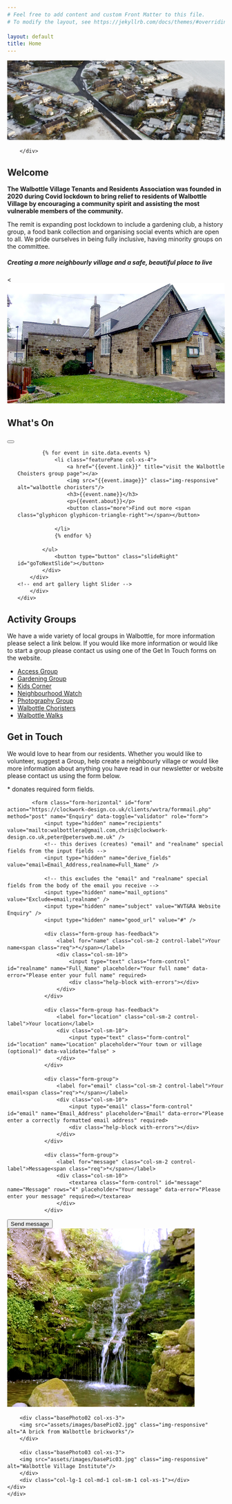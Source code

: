 ```yaml
---
# Feel free to add content and custom Front Matter to this file.
# To modify the layout, see https://jekyllrb.com/docs/themes/#overriding-theme-defaults

layout: default
title: Home
---
```

	
<div class="container-fluid">
	<div class="row">
<div class="mastImg">
<img src="assets/images/mastheadImg-home.jpg" class="img-responsive" 
alt="aerial view of Walbottle Village"/>

		</div>

<div class="container-fluid welcome">
	<div class="row">
		<div class="col-lg-1 col-md-1"></div>
		<div class="welcomePanel col-lg-10 col-md-10 row-eq-height">
			<div class="col-lg-7 col-md-7">
			  <h2>Welcome</h2>
			  <p><strong>The Walbottle Village Tenants and Residents Association was founded in 2020 during Covid lockdown to bring relief to residents of Walbottle Village by encouraging a community spirit and assisting the most vulnerable members of the community.</strong></p>
			  <p>The remit is expanding post lockdown to include a gardening club, a history group, a food bank collection and organising social events which are open to all. We pride ourselves in being fully inclusive, having minority groups on the committee.</p>
			  <h5>Creating a more neighbourly village and a safe, beautiful place to live</h5>
			</div>
			<div class="col-lg-5 col-md-5 hidden-sm hidden-xs">
		    <<img src="assets/images/wviBuilding.jpg" class="img-responsive" alt="Walbottle Village Institute"/>
			</div>
		</div>
		<div class="col-lg-1 col-md-1"></div>
		</div>
</div>

<div class="container-fluid redPanel">
	<div class="row">
		<div class="col-lg-1"></div>
		<div class="col-lg-10 gallerySlider">
			<h2>What's On</h2>
			<!-- feature slider -->
		<div class="row gallery-slider">
			<div class="col-xs-12 col-sm-12"><button type="button" class="slideLeft" id="goToPrevSlide"></button>
			<ul id="lightSlider">

			{% for event in site.data.events %}
				<li class="featurePane col-xs-4">
					<a href="{{event.link}}" title="visit the Walbottle Choisters group page"></a>
					<img src="{{event.image}}" class="img-responsive" alt="walbottle choristers"/>
					<h3>{{event.name}}</h3>
					<p>{{event.about}}</p>
					<button class="more">Find out more <span class="glyphicon glyphicon-triangle-right"></span></button>
					
				</li>
				{% endfor %}

	        </ul>
				<button type="button" class="slideRight" id="goToNextSlide"></button>
			</div>
		</div>
	<!-- end art gallery light Slider -->
		</div>
	</div>
</div>
</div>
</div>

<div class="container-fluid whitePanel">
<div class="row">
	<div class="col-lg-1 col-md-1 col-sm-1 col-xs-0"></div>
	<div class="activity-contactPanel col-lg-10 col-md-10 col-sm-10 col-xs-12 row-eq-height">
		<div class="col-md-4 col-xs-12 activity">
				<h2>Activity Groups</h2>
				<p>We have a wide variety of local groups in Walbottle, for more information please select a link below. If you would like more information or would like to start a group please contact us using one of the Get In Touch forms on the website.</p>
				<ul>
					<li><a href="access_group.html" title="access Group" target="_self" class="ag-access" accessKey=""><span class="glyphicon glyphicon-triangle-right"></span> Access Group</a></li>
					<li><a href="gardening_group.html" title="gardening group" target="_self" class="ag-garden" accessKey=""><span class="glyphicon glyphicon-triangle-right"></span> Gardening Group</a></li>
					<li><a href="kids_corner.html" title="kids corner" target="_self" class="ag-kids" accessKey=""><span class="glyphicon glyphicon-triangle-right"></span> Kids Corner</a></li>
					<li><a href="neighbourhood_watch.html" title="neighbourhood watch" target="_self" class="activity" accessKey=""><span class="glyphicon glyphicon-triangle-right"></span> Neighbourhood Watch</a></li>
					<li><a href="photography_group" title="photography group" target="_self" class="ag-photo" accessKey=""><span class="glyphicon glyphicon-triangle-right"></span> Photography Group</a></li>
					<li><a href="walbottle_choristers.html" title="Walbottle choristers group" target="_self" class="ag-choir" accessKey=""><span class="glyphicon glyphicon-triangle-right"></span> Walbottle Choristers</a></li>
					<li><a href="walbottle_walks.html" title="Walbottle walks group" target="_self" class="ag-walks" accessKey=""><span class="glyphicon glyphicon-triangle-right"></span> Walbottle Walks</a></li>
				</ul>
		</div>
		<div class="col-xs-1"></div>
		<div class="col-md-7 col-xs-12 form">
			<h2>Get in Touch</h2>
			<p>We would love to hear from our residents. Whether you would like to volunteer, suggest a Group, help create a neighbourly village or would like more information about anything you have read in our newsletter or website please contact us using the form below.</p>
			<p class="required"><span class="req">*</span> donates required form fields.</p>
			
			<form class="form-horizontal" id="form" action="https://clockwork-design.co.uk/clients/wvtra/formmail.php" method="post" name="Enquiry" data-toggle="validator" role="form">
				<input type="hidden" name="recipients" value="mailto:walbottlera@gmail.com,chris@clockwork-design.co.uk,peter@petersweb.me.uk" />
				<!-- this derives (creates) "email" and "realname" special fields from the input fields -->
				<input type="hidden" name="derive_fields" value="email=Email_Address,realname=Full_Name" />

				<!-- this excludes the "email" and "realname" special fields from the body of the email you receive -->
				<input type="hidden" name="mail_options" value="Exclude=email;realname" />
				<input type="hidden" name="subject" value="WVT&RA Website Enquiry" />
				<input type="hidden" name="good_url" value="#" />

				<div class="form-group has-feedback">
					<label for="name" class="col-sm-2 control-label">Your name<span class="req">*</span></label>
					<div class="col-sm-10">
						<input type="text" class="form-control" id="realname" name="Full_Name" placeholder="Your full name" data-error="Please enter your full name" required>
						<div class="help-block with-errors"></div>
					</div>
				</div>

				<div class="form-group has-feedback">
					<label for="location" class="col-sm-2 control-label">Your location</label>
					<div class="col-sm-10">
						<input type="text" class="form-control" id="location" name="Location" placeholder="Your town or village (optional)" data-validate="false" >
					</div>
				</div>

				<div class="form-group">
					<label for="email" class="col-sm-2 control-label">Your email<span class="req">*</span></label>
					<div class="col-sm-10">
						<input type="email" class="form-control" id="email" name="Email_Address" placeholder="Email" data-error="Please enter a correctly formatted email address" required>
						<div class="help-block with-errors"></div>
					</div>
				</div>

				<div class="form-group">
					<label for="message" class="col-sm-2 control-label">Message<span class="req">*</span></label>
					<div class="col-sm-10">
						<textarea class="form-control" id="message" name="Message" rows="4" placeholder="Your message" data-error="Please enter your message" required></textarea>
					</div>
				</div>
<div class="h-captcha" data-sitekey="90b64996-eadc-483c-8104-b8ca5c8f538a" data-size="compact"></div>
				<div class="form-group">
					<div class="col-sm-12">
						<button type="submit" class="btn button block pull-right h-captcha">Send message</button>
					</div>
				</div>
			</form>
		</div>
	</div>
</div>
</div>
<div class="container-fluid photoPanel">
	<div class="row">
		<div class="col-lg-1 col-md-1 col-sm-1 col-xs-1"></div>
		<div class="basePhoto01 col-xs-3">
		<img src="assets/images/basePic01.jpg" class="img-responsive" alt="Walbottle Dene"/>
		</div>
		
		<div class="basePhoto02 col-xs-3">
		<img src="assets/images/basePic02.jpg" class="img-responsive" alt="A brick from Walbottle brickworks"/>
		</div>
		
		<div class="basePhoto03 col-xs-3">
		<img src="assets/images/basePic03.jpg" class="img-responsive" alt="Walbottle Village Institute"/>
		</div>
		<div class="col-lg-1 col-md-1 col-sm-1 col-xs-1"></div>
	</div>
	</div>